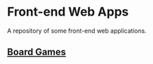 # Front-end Web Apps

A repository of some front-end web applications.

## [Board Games](https://github.com/meganindya/board-games)
